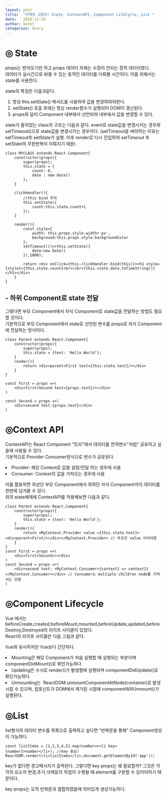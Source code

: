 ```yaml
---
layout: post
title:  "리액트 2일차! State, ContextAPI, Component LifeCycle, List "
date:   2019-12-18
author: korkt
categories: diary
---
```

<h1> ◎ State </h1>

props는 받아오기만 하고 props 데이터 자체는 수정이 안되는 정적 데이터였다.<br>
데이터가 실시간으로 바뀔 수 있는 동적인 데이터를 다뤄볼 시간이다. 이를 위해서는 state를 사용한다.

state의 특징은 다음과같다.<br>
1. 항상 this.setState() 메서드를 사용하여 값을 변경하여야한다.
2. setState() 호출 후에는 항상 render함수가 실행되어 DOM이 갱신된다.
3. props와 달리 Component 내부에서 선언되며 내부에서 값을 변경할 수 있다.

state가 들어있는 class의 구조는 다음과 같다. event로 state값을 변경시키는 경우와 setTimeout()으로 state값을 변경시키는 경우이다.
(setTimeout을 써야하는 이유는 setTimeout후 setState가 실행. 이후 render로 다시 진입하여 setTimeout 후 setState의 무한반복이 이뤄지기 때문)

    class MYCLASS extends React.Component{
        constructor(props){
            super(props);
            this.state = {
                count: 0,
                date : new Date()
            };
        }

        clickHandler(){
            //this bind 주의
            this.setState({
                count:this.state.count+1
            });
        }

        render(){
            const style={
                width: this.props.style.width+'px',
                background:this.props.style.backgroundColor
            };
            setTimeout(()=>this.setState({
                date:new Date()
            }),1000);
            
            return <div onClick={this.clickHandler.bind(this)}><h1 style={style}>{this.state.count}<br></br>{this.state.date.toTimeString()}</h1></div>
        }
    }

<h2> - 하위 Component로 state 전달 </h2>

그렇다면 부모 Component에서 자식 Component로 state값을 전달하는 방법도 필요할 것이다.<br>
기본적으로 부모 Component에서 state로 선언된 변수를 props로 자식 Component에 전달하는 방식이다.

    class Parent extends React.Component{
        constructor(props){
            super(props);
            this.state = {text: 'Hello World'};
        }
        render(){
            return <div>parent<First text={this.state.text}/></div>
        }
    }

    const First = props =>(
        <div>first<Second text={props.text}/></div>
    )

    const Second = props =>(
        <div>second text:{props.text}</div>
    )



<h1> ◎Context API </h1>

ContextAPI는 React Component "트리"에서 데이터를 전역변수"처럼" 공유하고 싶을때 사용될 수 있다.<br>
기본적으로 Provider Consumer방식으로 변수가 공유된다.

<li>Provider: 해당 Context로 값을 설정/전달 하는 경우에 사용</li>
<li>Consumer: Context의 값을 가져오는 경우에 사용</li>

이를 활용하면 최상단 부모 Component에서 최하단 자식 Component까지 데이터를 한번에 넘겨줄 수 있다.<br>
위의 state예제에 ContextAPI를 적용해보면 다음과 같다.


    class Parent extends React.Component{ 
        constructor(props){
            super(props);
            this.state = {text: 'Hello World'};
        }
        render(){
            return <MyContext.Provider value ={this.state.text}><div>parent<First/></div></MyContext.Provider> // 무조건 value 이어야함
        }
    }
    const First = props =>(
        <div>first<Second/></div>
    )
    const Second = props =>(
        <div>second text: <MyContext.Consumer>{context1 => context1}</MyContext.Consumer></div> // Consumer는 multiple children node를 가져서는 안됨
    )



<h1> ◎Component Lifecycle </h1>

Vue 에서는 beforeCreate,created,beforeMount,mounted,beforeUpdate,updated,beforeDestroy,Destroyed의 라이프 사이클이 있었다.<br>
React의 라이프 사이클은 다음 그림과 같다.
<img/>


Vue와 유사하지만 Vue보다 간단하다.<br>
<li>Mounting은 해당 Component가 처음 실행할 때 실행되는 부분이며 componentDidMount()로 확인가능하다</li>
<li>Updating은 수시로 render()가 발생할때 실행되며 componentDidUpdate()로 확인가능하다</li>
<li>Unmounting는 `ReactDOM.unmountComponentAtNode(container)로 발생시킬 수 있으며, 컴포넌트가 DOM에서 제거된 시점에 componentWillUnmount()가 실행된다.</li>


<h1> ◎List </h1>

list형식의 데이터 변수를 목록으로 출력하고 싶다면 "반복문을 통해" Component생성이 가능하다.

    const listItems = [1,2,3,4,5].map(number=><li key={number}>number</li>); //key 중요!
    ReactDOM.render(<li>listItems</li>,document.getElementById('app'));

key가 없다면 경고메시지가 출력된다. 그렇다면 key props는 왜 필요할까? 그것은 각각의 요소의 변경,추가,삭제등의 작업이 수행될 때 element를 구분할 수 있어야하기 때문이다.

key props는 오직 반복문과 결합하였을때 의미있게 생성가능하다.



